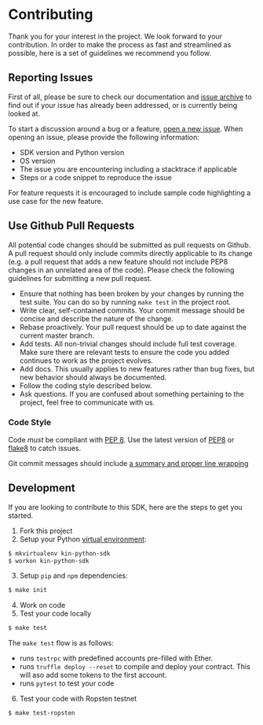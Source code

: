 # Contributing

Thank you for your interest in the project. We look forward to your contribution. In order to make the process as fast 
and streamlined as possible, here is a set of guidelines we recommend you follow.

## Reporting Issues
First of all, please be sure to check our documentation and [issue archive](https://github.com/kinfoundation/kin-sdk-python/issues) 
to find out if your issue has already been addressed, or is currently being looked at.

To start a discussion around a bug or a feature, [open a new issue](https://github.com/kinfoundation/kin-sdk-python/issues/new). 
When opening an issue, please provide the following information:

- SDK version and Python version
- OS version
- The issue you are encountering including a stacktrace if applicable
- Steps or a code snippet to reproduce the issue

For feature requests it is encouraged to include sample code highlighting a use case for the new feature.

## Use Github Pull Requests

All potential code changes should be submitted as pull requests on Github. A pull request should only include 
commits directly applicable to its change (e.g. a pull request that adds a new feature should not include PEP8 changes in
an unrelated area of the code). Please check the following guidelines for submitting a new pull request.

- Ensure that nothing has been broken by your changes by running the test suite. You can do so by running 
`make test` in the project root. 
- Write clear, self-contained commits. Your commit message should be concise and describe the nature of the change.
- Rebase proactively. Your pull request should be up to date against the current master branch.
- Add tests. All non-trivial changes should include full test coverage. Make sure there are relevant tests to 
ensure the code you added continues to work as the project evolves.
- Add docs. This usually applies to new features rather than bug fixes, but new behavior should always be documented.
- Follow the coding style described below.
- Ask questions. If you are confused about something pertaining to the project, feel free to communicate with us.

### Code Style

Code *must* be compliant with [PEP 8](https://www.python.org/dev/peps/pep-0008/). Use the latest version of 
[PEP8](https://pypi.python.org/pypi/pep8) or [flake8](https://pypi.python.org/pypi/flake8) to catch issues.

Git commit messages should include [a summary and proper line wrapping](http://tbaggery.com/2008/04/19/a-note-about-git-commit-messages.html)

## Development
If you are looking to contribute to this SDK, here are the steps to get you started.

1. Fork this project
2. Setup your Python [virtual environment](http://docs.python-guide.org/en/latest/dev/virtualenvs):
```bash
$ mkvirtualenv kin-python-sdk
$ workon kin-python-sdk
```
3. Setup `pip` and `npm` dependencies:
```bash
$ make init
```
4. Work on code
5. Test your code locally
```bash
$ make test
```
The `make test` flow is as follows:
- runs `testrpc` with predefined accounts pre-filled with Ether.
- runs `truffle deploy --reset` to compile and deploy your contract. This will aso add some tokens to the first account.
- runs `pytest` to test your code

6. Test your code with Ropsten testnet
```bash
$ make test-ropsten
```

